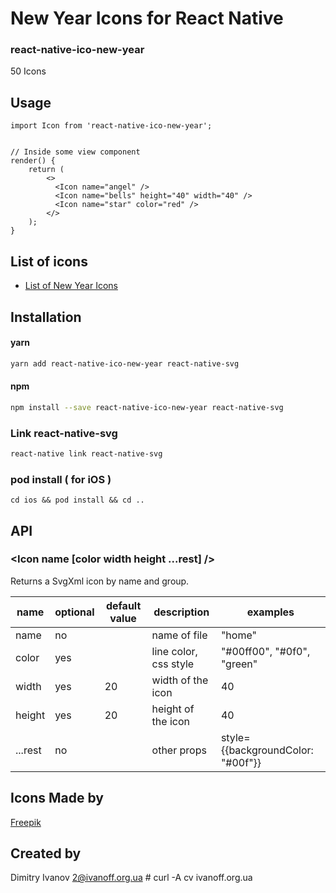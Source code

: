 # New Year Icons for React Native

### react-native-ico-new-year

50 Icons

## Usage

```
import Icon from 'react-native-ico-new-year';


// Inside some view component
render() {
    return (
        <>
          <Icon name="angel" />
          <Icon name="bells" height="40" width="40" />
          <Icon name="star" color="red" />
        </>
    );
}

```

## List of icons

- [List of New Year Icons](http://ico.simpleness.org/pack/new-year)

## Installation

#### yarn

```bash
yarn add react-native-ico-new-year react-native-svg
```

#### npm

```bash
npm install --save react-native-ico-new-year react-native-svg
```

### Link react-native-svg

```bash
react-native link react-native-svg
```

### pod install ( for iOS )

```
cd ios && pod install && cd ..
```

## API

### <Icon name [color width height ...rest] />

Returns a SvgXml icon by name and group.

 name | optional | default value | description | examples
------|----------|---------------|-------------|---------
name | no |  | name of file | "home"
color | yes | | line color, css style | "#00ff00", "#0f0", "green"
width | yes | 20 | width of the icon | 40
height | yes | 20 | height of the icon | 40
...rest | no | | other props | style={{backgroundColor: "#00f"}}

## Icons Made by

[Freepik](https://www.flaticon.com/authors/freepik)

## Created by

Dimitry Ivanov <2@ivanoff.org.ua> # curl -A cv ivanoff.org.ua
